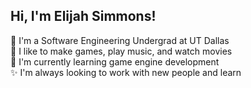 ##  Hi, I'm Elijah Simmons!

🌱 I'm a Software Engineering Undergrad at UT Dallas  
🎵 I like to make games, play music, and watch movies  
🔭 I'm currently learning game engine development  
✨ I'm always looking to work with new people and learn  

